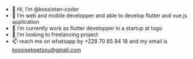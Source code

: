 - 👋 Hi, I’m @kossistan-coder
- 👀 I’m web and mobile developper and able to develop flutter and vue.js application
- 🌱 I’m currently work as flutter developper in a startup at togo
- 💞️ I’m looking to freelancing project
- 📫 reach me on whatsapp by +228 70 85 84 18 and my email is kossisekpetsou@gmail.com

<!---
kossistan-coder/kossistan-coder is a ✨ special ✨ repository because its `README.md` (this file) appears on your GitHub profile.
You can click the Preview link to take a look at your changes.
--->
